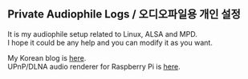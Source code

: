 ## Private Audiophile Logs / 오디오파일용 개인 설정

It is my audiophile setup related to Linux, ALSA and MPD.  
I hope it could be any help and you can modify it as you want.

My Korean blog is [here](http://parkmino45.blog.me/).  
UPnP/DLNA audio renderer for Raspberry Pi is [here](https://drive.google.com/file/d/1oaVuHbH7-TvTBx9ExtxaBod6HPqFzgl0/view?usp=sharing).